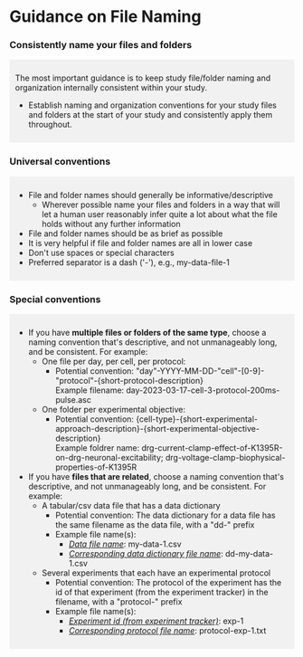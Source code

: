 # Guidance on File Naming


### Consistently name your files and folders

<div markdown="1" style="background-color:rgba(0, 0, 0, 0.0470588); text-align:left; vertical-align: top; padding:10px 10px; margin-bottom: 10px;">

The most important guidance is to keep study file/folder naming and organization internally consistent within your study.  

* Establish naming and organization conventions for your study files and folders at the start of your study and consistently apply them throughout.

</div>

### Universal conventions

<div markdown="1" style="background-color:rgba(0, 0, 0, 0.0470588); text-align:left; vertical-align: top; padding:10px 10px; margin-bottom: 10px;">

* File and folder names should generally be informative/descriptive
  * Wherever possible name your files and folders in a way that will let a human user reasonably infer quite a lot about what the file holds without any further information
* File and folder names should be as brief as possible
* It is very helpful if file and folder names are all in lower case
* Don't use spaces or special characters
* Preferred separator is a dash ('-'), e.g., my-data-file-1

</div>

### Special conventions

<div markdown="1" style="background-color:rgba(0, 0, 0, 0.0470588); text-align:left; vertical-align: top; padding:10px 10px; margin-bottom: 10px;">

* If you have **multiple files or folders of the same type**, choose a naming convention that's descriptive, and not unmanageably long, and be consistent. For example:
  * One file per day, per cell, per protocol:
    * Potential convention: "day"-YYYY-MM-DD-"cell"-[0-9]-"protocol"-{short-protocol-description}
        <br>Example filename: day-2023-03-17-cell-3-protocol-200ms-pulse.asc
  * One folder per experimental objective:
    *   Potential convention: {cell-type}-{short-experimental-approach-description}-{short-experimental-objective-description}
        <br>Example foldrer name: drg-current-clamp-effect-of-K1395R-on-drg-neuronal-excitability; drg-voltage-clamp-biophysical-properties-of-K1395R
* If you have **files that are related**, choose a naming convention that's descriptive, and not unmanageably long, and be consistent. For example:
  * A tabular/csv data file that has a data dictionary
    * Potential convention: The data dictionary for a data file has the same filename as the data file, with a "dd-" prefix
    * Example file name(s):
      * <u><i>Data file name</i></u>: my-data-1.csv
      * <u><i>Corresponding data dictionary file name</i></u>: dd-my-data-1.csv
  * Several experiments that each have an experimental protocol
    * Potential convention: The protocol of the experiment has the id of that experiment (from the experiment tracker) in the filename, with a "protocol-" prefix
    * Example file name(s):
      * <u><i>Experiment id (from experiment tracker)</i></u>: exp-1
      * <u><i>Corresponding protocol file name</i></u>: protocol-exp-1.txt

</div>
